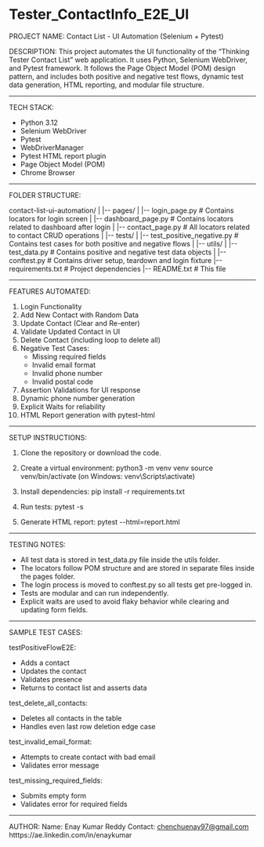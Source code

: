 # Tester_ContactInfo_E2E_UI
PROJECT NAME: Contact List - UI Automation (Selenium + Pytest)

DESCRIPTION:
This project automates the UI functionality of the “Thinking Tester Contact List” web application. 
It uses Python, Selenium WebDriver, and Pytest framework. It follows the Page Object Model (POM) design pattern, 
and includes both positive and negative test flows, dynamic test data generation, HTML reporting, and modular file structure.

---------------------------------------------------------------
TECH STACK:
- Python 3.12
- Selenium WebDriver
- Pytest
- WebDriverManager
- Pytest HTML report plugin
- Page Object Model (POM)
- Chrome Browser

---------------------------------------------------------------
FOLDER STRUCTURE:

contact-list-ui-automation/
|
|-- pages/
|   |-- login_page.py              # Contains locators for login screen
|   |-- dashboard_page.py          # Contains locators related to dashboard after login
|   |-- contact_page.py            # All locators related to contact CRUD operations
|
|-- tests/
|   |-- test_positive_negative.py  # Contains test cases for both positive and negative flows
|
|-- utils/
|   |-- test_data.py               # Contains positive and negative test data objects
|
|-- conftest.py                    # Contains driver setup, teardown and login fixture
|-- requirements.txt              # Project dependencies
|-- README.txt                    # This file

---------------------------------------------------------------
FEATURES AUTOMATED:

1. Login Functionality
2. Add New Contact with Random Data
3. Update Contact (Clear and Re-enter)
4. Validate Updated Contact in UI
5. Delete Contact (including loop to delete all)
6. Negative Test Cases:
   - Missing required fields
   - Invalid email format
   - Invalid phone number
   - Invalid postal code
7. Assertion Validations for UI response
8. Dynamic phone number generation
9. Explicit Waits for reliability
10. HTML Report generation with pytest-html

---------------------------------------------------------------
SETUP INSTRUCTIONS:

1. Clone the repository or download the code.

2. Create a virtual environment:
   python3 -m venv venv
   source venv/bin/activate   (on Windows: venv\Scripts\activate)

3. Install dependencies:
   pip install -r requirements.txt

4. Run tests:
   pytest -s

5. Generate HTML report:
   pytest --html=report.html

---------------------------------------------------------------
TESTING NOTES:

- All test data is stored in test_data.py file inside the utils folder.
- The locators follow POM structure and are stored in separate files inside the pages folder.
- The login process is moved to conftest.py so all tests get pre-logged in.
- Tests are modular and can run independently.
- Explicit waits are used to avoid flaky behavior while clearing and updating form fields.

---------------------------------------------------------------
SAMPLE TEST CASES:

testPositiveFlowE2E:
- Adds a contact
- Updates the contact
- Validates presence
- Returns to contact list and asserts data

test_delete_all_contacts:
- Deletes all contacts in the table
- Handles even last row deletion edge case

test_invalid_email_format:
- Attempts to create contact with bad email
- Validates error message

test_missing_required_fields:
- Submits empty form
- Validates error for required fields

---------------------------------------------------------------
AUTHOR:
Name: Enay Kumar Reddy
Contact: chenchuenay97@gmail.com
htttps://ae.linkedin.com/in/enaykumar

